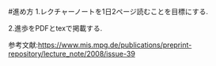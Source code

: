 #進め方
1.レクチャーノートを1日2ページ読むことを目標にする.

2.進歩をPDFとtexで掲載する.

参考文献:https://www.mis.mpg.de/publications/preprint-repository/lecture_note/2008/issue-39
